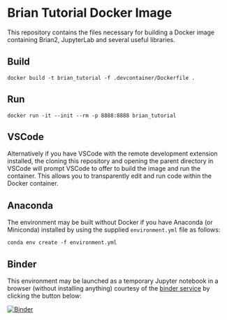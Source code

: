 # Brian Tutorial Docker Image

This repository contains the files necessary for building a Docker image containing Brian2, JupyterLab and several useful libraries. 

## Build

`docker build -t brian_tutorial -f .devcontainer/Dockerfile .`

## Run

`docker run -it --init --rm -p 8888:8888 brian_tutorial`

## VSCode

Alternatively if you have VSCode with the remote development extension installed, the cloning this repository and opening the parent directory in VSCode will prompt VSCode to offer to build the image and run the container. This allows you to transparently edit and run code within the Docker container. 

## Anaconda

The environment may be built without Docker if you have Anaconda (or Miniconda) installed by using the supplied `environment.yml` file as follows:

`conda env create -f environment.yml`

## Binder

This environment may be launched as a temporary Jupyter notebook in a browser (without installing anything) courtesy of the [binder service](https://mybinder.org) by clicking the button below:

[![Binder](https://mybinder.org/badge_logo.svg)](https://mybinder.org/v2/gh/bdevans/brian_tutorial/master?urlpath=lab)